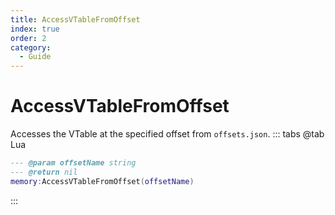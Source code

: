 ```yaml
---
title: AccessVTableFromOffset
index: true
order: 2
category:
  - Guide
---
```


# AccessVTableFromOffset
Accesses the VTable at the specified offset from `offsets.json`.
::: tabs
@tab Lua
```lua
--- @param offsetName string
--- @return nil
memory:AccessVTableFromOffset(offsetName)
```

:::